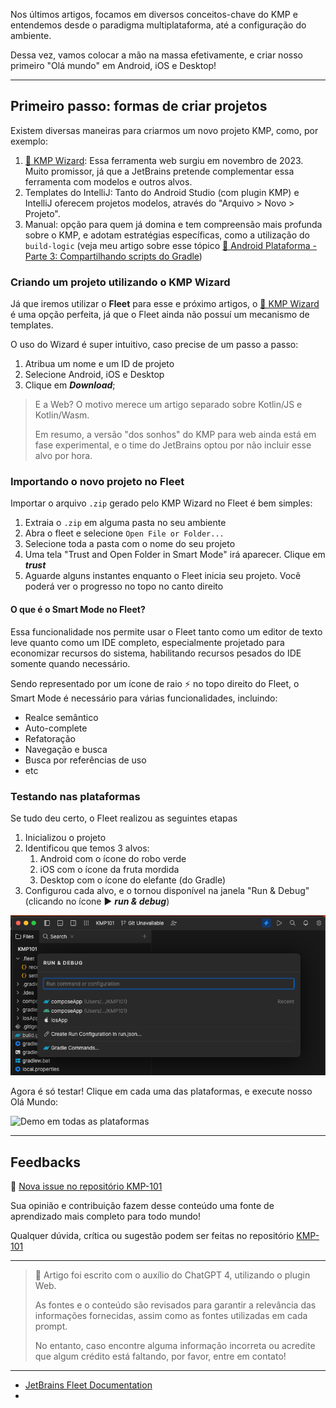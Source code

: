 Nos últimos artigos, focamos em diversos conceitos-chave do KMP e entendemos desde o paradigma multiplataforma, até a configuração do ambiente.

Dessa vez, vamos colocar a mão na massa efetivamente, e criar nosso primeiro "Olá mundo" em Android, iOS e Desktop!

---

## Primeiro passo: formas de criar projetos

Existem diversas maneiras para criarmos um novo projeto KMP, como, por exemplo:

1. [🔗 KMP Wizard](https://kmp.jetbrains.com/): Essa ferramenta web surgiu em novembro de 2023. Muito promissor, já que a JetBrains pretende complementar essa ferramenta com modelos e outros alvos.
2. Templates do IntelliJ: Tanto do Android Studio (com plugin KMP) e IntelliJ oferecem projetos modelos, através do "Arquivo > Novo > Projeto".
3. Manual: opção para quem já domina e tem compreensão mais profunda sobre o KMP, e adotam estratégias específicas, como a utilização do `build-logic` (veja meu artigo sobre esse tópico [🔗 Android Plataforma - Parte 3: Compartilhando scripts do Gradle](https://dev.to/rsicarelli/android-plataforma-parte-3-compartilhando-scripts-do-gradle-5ak3))

### Criando um projeto utilizando o KMP Wizard
Já que iremos utilizar o **Fleet** para esse e próximo artigos, o [🔗 KMP Wizard](https://kmp.jetbrains.com/) é uma opção perfeita, já que o Fleet ainda não possuí um mecanismo de templates.

O uso do Wizard é super intuitivo, caso precise de um passo a passo: 
1. Atribua um nome e um ID de projeto 
2. Selecione Android, iOS e Desktop
3. Clique em ***Download***;

> E a Web? O motivo merece um artigo separado sobre Kotlin/JS e Kotlin/Wasm.
> 
> Em resumo, a versão "dos sonhos" do KMP para web ainda está em fase experimental, e o time do JetBrains optou por não incluir esse alvo por hora. 

### Importando o novo projeto no Fleet
Importar o arquivo `.zip` gerado pelo KMP Wizard no Fleet é bem simples:

1. Extraia o `.zip` em alguma pasta no seu ambiente
2. Abra o fleet e selecione `Open File or Folder...`
3. Selecione toda a pasta com o nome do seu projeto
4. Uma tela "Trust and Open Folder in Smart Mode" irá aparecer. Clique em ***trust***
5. Aguarde alguns instantes enquanto o Fleet inicia seu projeto. Você poderá ver o progresso no topo no canto direito

#### O que é o Smart Mode no Fleet?

Essa funcionalidade nos permite usar o Fleet tanto como um editor de texto leve quanto como um IDE completo, especialmente projetado para economizar recursos do sistema, habilitando recursos pesados do IDE somente quando necessário.

Sendo representado por um ícone de raio ⚡️ no topo direito do Fleet, o Smart Mode é necessário para várias funcionalidades, incluindo:

- Realce semântico
- Auto-complete 
- Refatoração
- Navegação e busca 
- Busca por referências de uso
- etc

### Testando nas plataformas

Se tudo deu certo, o Fleet realizou as seguintes etapas
1. Inicializou o projeto
2. Identificou que temos 3 alvos: 
   1. Android com o ícone do robo verde
   2. iOS com o ícone da fruta mordida
   3. Desktop com o ícone do elefante (do Gradle)
3. Configurou cada alvo, e o tornou disponível na janela "Run & Debug" (clicando no ícone ▶️ ***run & debug***)

![Executando o projeto no Fleet](https://github.com/rsicarelli/KMP-101/blob/main/posts/assets/fleet-hello-world-run.png?raw=true)

Agora é só testar! Clique em cada uma das plataformas, e execute nosso Olá Mundo:

![Demo em todas as plataformas](https://github.com/rsicarelli/KMP-101/blob/main/posts/assets/hello-world-kmp-compose.gif)

---

## Feedbacks

🔗 [Nova issue no repositório KMP-101](https://github.com/rsicarelli/KMP101/issues/new/choose)

Sua opinião e contribuição fazem desse conteúdo uma fonte de aprendizado mais completo para todo mundo!

Qualquer dúvida, crítica ou sugestão podem ser feitas no repositório [KMP-101](https://github.com/rsicarelli/KMP101)

---

> 🤖 Artigo foi escrito com o auxílio do ChatGPT 4, utilizando o plugin Web.
>
> As fontes e o conteúdo são revisados para garantir a relevância das informações fornecidas, assim como as fontes utilizadas em cada prompt.
>
> No entanto, caso encontre alguma informação incorreta ou acredite que algum crédito está faltando, por favor, entre em contato!

---

- [JetBrains Fleet Documentation](https://www.jetbrains.com/help/fleet/smart-mode.html)
- 
